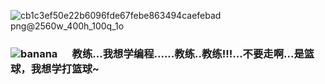 ![cb1c3ef50e22b6096fde67febe863494caefebad png@2560w_400h_100q_1o](https://user-images.githubusercontent.com/37802190/154300543-b57fc549-ce8a-47c2-92ec-38e4b381ec59.png)
### ![banana](https://user-images.githubusercontent.com/37802190/154302713-d4dbb96a-66d3-47fa-9d74-d2fa8d0d203f.png) &nbsp;&nbsp;&nbsp;&nbsp;&nbsp;教练...我想学编程......教练..教练!!!...不要走啊...是篮球，我想学打篮球~
